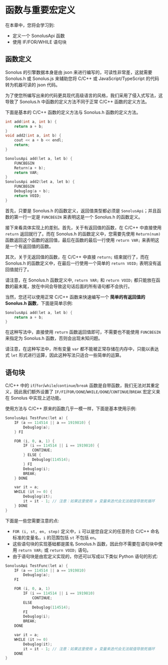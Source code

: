 # 函数与重要宏定义

在本章中，您将会学习到:

- 定义一个 SonolusApi 函数
- 使用 IF/FOR/WHILE 语句块

## 函数定义

Sonolus 的引擎数据本身是由 json 来进行编写的，可读性非常差，这就需要 Sonolus.h 或 Sonolus.js 来辅助您将 C/C++ 或 JavaScript/TypeScript 的代码转为机器可读的 json 代码。

为了使您所编写出来的代码更具现代高级语言的风格，我们采用了侵入式写法，这导致了 Sonolus.h 中函数的定义方法不同于正常 C/C++ 函数的定义方法。

下面是基本的 C/C++ 函数的定义方法与 Sonolus.h 函数的定义方法。

```cpp
int add(int a, int b) {
    return a + b;
}
void add2(int a, int b) {
    cout << a + b << endl;
    return;
}

SonolusApi add(let a, let b) {
    FUNCBEGIN
    Return(a + b);
    return VAR;
}
SonolusApi add2(let a, let b) {
    FUNCBEGIN
    Debuglog(a + b);
    return VOID;
}
```

首先，只要是 Sonolus.h 的函数定义，返回值类型都必须是 `SonolusApi`；并且函数的第一行一定是 `FUNCBEGIN` 来表明这是一个 Sonolus.h 的函数定义。

接下来看具体实现上的差别。首先，关于有返回值的函数，在 C/C++ 中直接使用 `return` 返回就行了。而在 Sonolus.h 的函数定义中，您需要先使用 `Return(num)` 函数返回这个函数的返回值，最后在函数的最后一行使用 `return VAR;` 来表明这是一个有返回值的函数。

其次，关于无返回值的函数，在 C/C++ 中直接 `return;` 结束就行了，而在 Sonolus.h 的函数定义中，在最后一行使用一个简单的 `return VOID;` 表明没有返回值就行了。

请注意，在 Sonolus.h 函数定义中, `return VAR;` 和 `return VOID;` 都只能放在函数的最末尾，放在中间会导致这句话后面的所有语句都不会执行。

当然，您还可以使用正常 C/C++ 函数来快速编写一个 **简单的有返回值的 Sonolus.h 函数**，下面是简单示例:

```cpp
SonolusApi add(let a, let b) {
    return a + b;
}
```

在这种写法中，直接使用 `return` 函数返回值即可，不需要也不能使用 `FUNCBEGIN` 来指定为 Sonolus.h 函数，否则会出现未知问题。

请注意，在这种写法中，所有变量 `var` 都不能被正常存储在内存中，只能以表达式 `let` 形式进行运算，因此这种写法只适合一些简单的运算。

## 语句块

C/C++ 中的 `if`/`for`/`while`/`continue`/`break` 函数是自带函数，我们无法对其重定义，因此我们额外设置了 `IF/FI`/`FOR/DONE`/`WHILE/DONE`/`CONTINUE`/`BREAK` 宏定义来在 Sonolus 中实现上述功能。

使用方法与 C/C++ 原来的函数几乎一模一样，下面是基本使用示例:

```cpp
SonolusApi TestFunc(let a) {
    IF (a == 114514 || a == 1919810) {
        Debuglog(a);
    } FI

    FOR (i, 0, a, 1) {
        IF (i == 114514 || i == 1919810) {
            CONTINUE;
        } ELSE {
            Debuglog(114514);
        } FI
        Debuglog(i);
        BREAK;
    } DONE

    var it = a;
    WHILE (it >= 0) {
        Debuglog(it);
        it = it - 1; // 注意：如果这里使用 a 变量来迭代会无法赋值导致死循环
    } DONE
}
```

下面是一些您需要注意的点:

- `FOR (i, st, en, step)` 定义中，`i` 可以是您自定义的任意符合 C/C++ 命名标准的变量名，`i` 的范围包括 `st` 不包括 `en`。
- 这些语句块的实现基础都是匿名 Sonolus.h 函数，因此你不需要在语句块中使用 `return VAR;` 或 `return VOID;` 语句。
- 由于语句块是由宏定义实现的，你还可以写成以下类似 Python 语句的形式:

```cpp
SonolusApi TestFunc(let a) {
    IF (a == 114514 || a == 1919810)
        Debuglog(a);
    FI

    FOR (i, 0, a, 1)
        IF (i == 114514 || i == 1919810)
            CONTINUE;
        ELSE
            Debuglog(114514);
        FI
        Debuglog(i);
        BREAK;
    DONE

    var it = a;
    WHILE (it >= 0)
        Debuglog(it);
        it = it - 1; // 注意：如果这里使用 a 变量来迭代会无法赋值导致死循环
    DONE
}
```